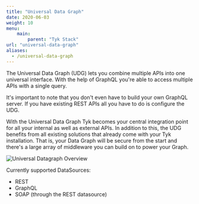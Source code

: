 ```yaml
---
title: "Universal Data Graph"
date: 2020-06-03
weight: 10
menu: 
    main:
        parent: "Tyk Stack"
url: "universal-data-graph"
aliases:
  - /universal-data-graph
---
```


The Universal Data Graph (UDG) lets you combine multiple APIs into one universal interface.
With the help of GraphQL you're able to access multiple APIs with a single query.

It's important to note that you don't even have to build your own GraphQL server.
If you have existing REST APIs all you have to do is configure the UDG.

With the Universal Data Graph Tyk becomes your central integration point for all your internal as well as external APIs.
In addition to this, the UDG benefits from all existing solutions that already come with your Tyk installation.
That is, your Data Graph will be secure from the start and there's a large array of middleware you can build on to power your Graph.

![Universal Datagraph Overview](img/diagrams/universal_datagraph_overview.png)

Currently supported DataSources:
- REST
- GraphQL
- SOAP (through the REST datasource)
